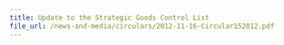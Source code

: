```yaml
---
title: Update to the Strategic Goods Control List
file_url: /news-and-media/circulars/2012-11-16-Circular152012.pdf
---
```


